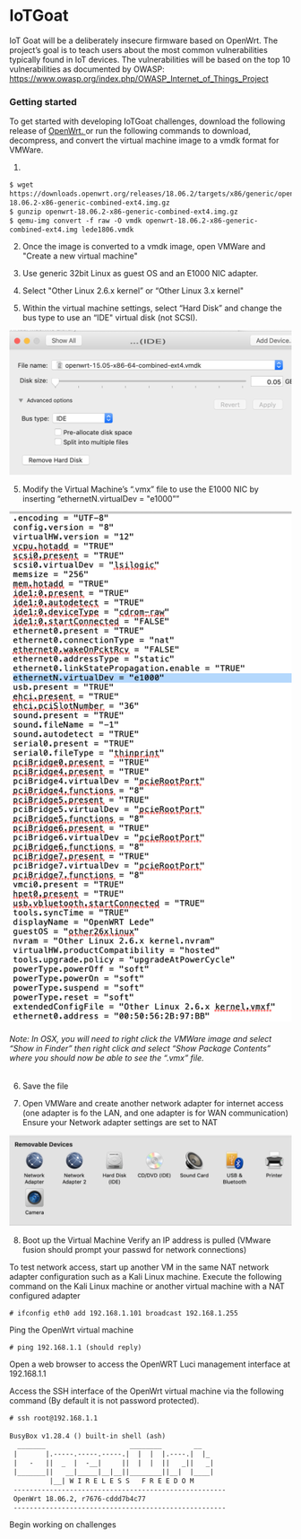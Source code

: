 # IoTGoat
 IoT Goat will be a deliberately insecure firmware based on OpenWrt. The project’s goal is to teach users about the most common vulnerabilities typically found in IoT devices. The vulnerabilities will be based on the top 10 vulnerabilities as documented by OWASP: https://www.owasp.org/index.php/OWASP_Internet_of_Things_Project

<h3> Getting started </h3>

To get started with developing IoTGoat challenges, download the following release of [OpenWrt.
](https://downloads.openwrt.org/releases/18.06.2/targets/x86/generic/openwrt-18.06.2-x86-generic-combined-ext4.img.gz)
or run the following commands to download, decompress, and convert the virtual machine image to a vmdk format for VMWare.

1)
```
$ wget https://downloads.openwrt.org/releases/18.06.2/targets/x86/generic/openwrt-18.06.2-x86-generic-combined-ext4.img.gz
$ gunzip openwrt-18.06.2-x86-generic-combined-ext4.img.gz
$ qemu-img convert -f raw -O vmdk openwrt-18.06.2-x86-generic-combined-ext4.img lede1806.vmdk
```
2) Once the image is converted to a vmdk image, open VMWare and "Create a new virtual machine"

3) Use generic 32bit Linux as guest OS and an E1000 NIC adapter.

4) Select "Other Linux 2.6.x kernel” or “Other Linux 3.x kernel"

4) Within the virtual machine settings, select “Hard Disk” and change the bus type to use an “IDE" virtual disk (not SCSI).

![IDE](/images/IDE.png)

5) Modify the Virtual Machine’s “.vmx” file to use the E1000 NIC by inserting “ethernetN.virtualDev = "e1000””

![vmxiotgoat](/images/vmx.png)

###### Note: In OSX, you will need to right click the VMWare image and select “Show in Finder” then right click and select “Show Package Contents” where you should now be able to see the “.vmx” file.

6) Save the file

7) Open VMWare and create another network adapter for internet access (one adapter is fo the LAN, and one adapter is for WAN communication)
Ensure your Network adapter settings are set to NAT

![Network Adapters](/images/networkadapter.png)

8) Boot up the Virtual Machine
Verify an IP address is pulled (VMware fusion should prompt your passwd for network connections)

To test network access, start up another VM in the same NAT network adapter configuration such as a Kali Linux machine.
Execute the following command on the Kali Linux machine or another virtual machine with a NAT configured adapter
```
# ifconfig eth0 add 192.168.1.101 broadcast 192.168.1.255
```
Ping the OpenWrt virtual machine
```
# ping 192.168.1.1 (should reply)
```
Open a web browser to access the OpenWRT Luci management interface at 192.168.1.1

Access the SSH interface of the OpenWrt virtual machine via the following command (By default it is not password protected).
```
# ssh root@192.168.1.1

BusyBox v1.28.4 () built-in shell (ash)
  _______                     ________        __
 |       |.-----.-----.-----.|  |  |  |.----.|  |_
 |   -   ||  _  |  -__|     ||  |  |  ||   _||   _|
 |_______||   __|_____|__|__||________||__|  |____|
          |__| W I R E L E S S   F R E E D O M
 -----------------------------------------------------
 OpenWrt 18.06.2, r7676-cddd7b4c77
 -----------------------------------------------------
```
Begin working on challenges

